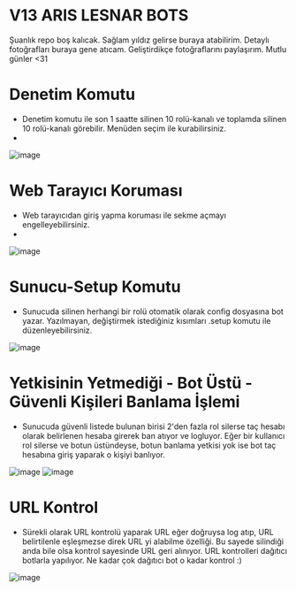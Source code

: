 # V13 ARIS LESNAR BOTS

Şuanlık repo boş kalıcak. Sağlam yıldız gelirse buraya atabilirim. Detaylı fotoğrafları buraya gene atıcam. Geliştirdikçe fotoğraflarını paylaşırım. Mutlu günler <31

# Denetim Komutu 
- Denetim komutu ile son 1 saatte silinen 10 rolü-kanalı ve toplamda silinen 10 rolü-kanalı görebilir. Menüden seçim ile kurabilirsiniz.
- 
![image](https://cdn.discordapp.com/attachments/920375852628316212/920644038338695168/unknown.png)
# Web Tarayıcı Koruması 
- Web tarayıcıdan giriş yapma koruması ile sekme açmayı engelleyebilirsiniz.
- 
![image](https://cdn.discordapp.com/attachments/920375852628316213/920644392811892736/unknown.png)
# Sunucu-Setup Komutu 
- Sunucuda silinen herhangi bir rolü otomatik olarak config dosyasına bot yazar. Yazılmayan, değiştirmek istediğiniz kısımları .setup komutu ile düzenleyebilirsiniz.

![image](https://cdn.discordapp.com/attachments/920375852628316212/920644645669699594/unknown.png)

# Yetkisinin Yetmediği - Bot Üstü - Güvenli Kişileri Banlama İşlemi 
- Sunucuda güvenli listede bulunan birisi 2'den fazla rol silerse taç hesabı olarak belirlenen hesaba girerek ban atıyor ve logluyor. Eğer bir kullanıcı rol silerse ve botun üstündeyse, botun banlama yetkisi yok ise bot taç hesabına giriş yaparak o kişiyi banlıyor.

![image](https://cdn.discordapp.com/attachments/846825573044846642/927492254552182794/Tacban.PNG)
![image](https://cdn.discordapp.com/attachments/846825573044846642/927492254074044416/Tacban2.PNG)

# URL Kontrol
- Sürekli olarak URL kontrolü yaparak URL eğer doğruysa log atıp, URL belirtilenle eşleşmezse direk URL yi alabilme özelliği. Bu sayede silindiği anda bile olsa kontrol sayesinde URL geri alınıyor. URL kontrolleri dağıtıcı botlarla yapılıyor. Ne kadar çok dağıtıcı bot o kadar kontrol :)

![image](https://cdn.discordapp.com/attachments/846825573044846642/927492254317289493/urlkontrol.PNG)
